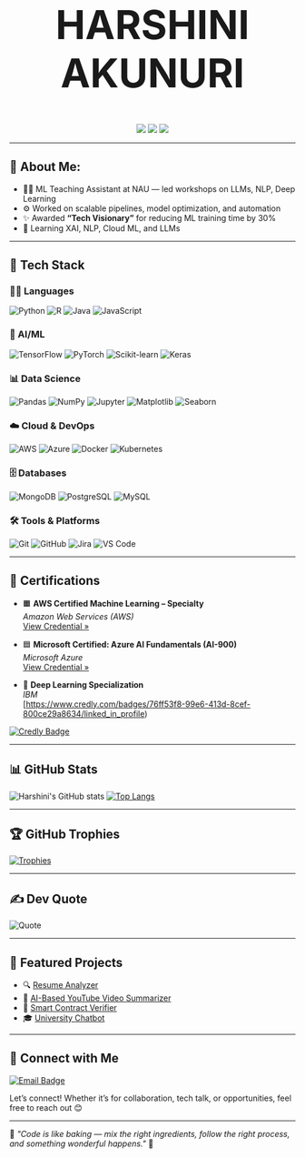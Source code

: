 <h1 align="center" style="font-size: 70px;"><strong>HARSHINI AKUNURI </strong></h1>
<p align="center">
  <img src="https://img.shields.io/badge/Data%20Scientist-FF1493?style=flat-square&labelColor=FF1493&color=white" />
  <img src="https://img.shields.io/badge/AI%2FML%20Engineer-FF1493?style=flat-square&labelColor=FF1493&color=white" />
  <img src="https://img.shields.io/badge/Full%20Stack%20Developer-FF8C00?style=flat-square&labelColor=FF1493&color=white" />
</p>

---

## 💫 About Me:

- 👩‍🏫 ML Teaching Assistant at NAU — led workshops on LLMs, NLP, Deep Learning
- ⚙️ Worked on scalable pipelines, model optimization, and automation
- ✨ Awarded **“Tech Visionary”** for reducing ML training time by 30%
- 🌱 Learning XAI, NLP, Cloud ML, and LLMs

---

## 🚀 Tech Stack

### 👨‍💻 Languages
![Python](https://img.shields.io/badge/Python-3776AB?style=for-the-badge&logo=python&logoColor=white)
![R](https://img.shields.io/badge/R-276DC3?style=for-the-badge&logo=r&logoColor=white)
![Java](https://img.shields.io/badge/Java-F89820?style=for-the-badge&logo=java&logoColor=white)
![JavaScript](https://img.shields.io/badge/JavaScript-323330?style=for-the-badge&logo=javascript&logoColor=F7DF1E)

### 🤖 AI/ML
![TensorFlow](https://img.shields.io/badge/TensorFlow-FF6F00?style=for-the-badge&logo=tensorflow&logoColor=white)
![PyTorch](https://img.shields.io/badge/PyTorch-EE4C2C?style=for-the-badge&logo=pytorch&logoColor=white)
![Scikit-learn](https://img.shields.io/badge/Scikit--Learn-F7931E?style=for-the-badge&logo=scikit-learn&logoColor=white)
![Keras](https://img.shields.io/badge/Keras-D00000?style=for-the-badge&logo=keras&logoColor=white)

### 📊 Data Science
![Pandas](https://img.shields.io/badge/Pandas-150458?style=for-the-badge&logo=pandas&logoColor=white)
![NumPy](https://img.shields.io/badge/NumPy-013243?style=for-the-badge&logo=numpy&logoColor=white)
![Jupyter](https://img.shields.io/badge/Jupyter-F37726?style=for-the-badge&logo=jupyter&logoColor=white)
![Matplotlib](https://img.shields.io/badge/Matplotlib-3776AB?style=for-the-badge&logo=matplotlib&logoColor=white)
![Seaborn](https://img.shields.io/badge/Seaborn-2B65EC?style=for-the-badge&logoColor=white)

### ☁️ Cloud & DevOps
![AWS](https://img.shields.io/badge/AWS-232F3E?style=for-the-badge&logo=amazon-aws&logoColor=white)
![Azure](https://img.shields.io/badge/Azure-0078D4?style=for-the-badge&logo=microsoft-azure&logoColor=white)
![Docker](https://img.shields.io/badge/Docker-2496ED?style=for-the-badge&logo=docker&logoColor=white)
![Kubernetes](https://img.shields.io/badge/Kubernetes-326CE5?style=for-the-badge&logo=kubernetes&logoColor=white)

### 🗄️ Databases
![MongoDB](https://img.shields.io/badge/MongoDB-47A248?style=for-the-badge&logo=mongodb&logoColor=white)
![PostgreSQL](https://img.shields.io/badge/PostgreSQL-4169E1?style=for-the-badge&logo=postgresql&logoColor=white)
![MySQL](https://img.shields.io/badge/MySQL-00758F?style=for-the-badge&logo=mysql&logoColor=white)

### 🛠️ Tools & Platforms
![Git](https://img.shields.io/badge/Git-F05032?style=for-the-badge&logo=git&logoColor=white)
![GitHub](https://img.shields.io/badge/GitHub-181717?style=for-the-badge&logo=github&logoColor=white)
![Jira](https://img.shields.io/badge/Jira-0052CC?style=for-the-badge&logo=jira&logoColor=white)
![VS Code](https://img.shields.io/badge/VS%20Code-007ACC?style=for-the-badge&logo=visual-studio-code&logoColor=white)

---

## 📜 Certifications

- 🟧 **AWS Certified Machine Learning – Specialty**  
  *Amazon Web Services (AWS)*  
  [View Credential »](https://www.credly.com/badges/38f5828b-e937-4488-b85e-ea7bed236ed1/linked_in_profile)

- 🟦 **Microsoft Certified: Azure AI Fundamentals (AI-900)**  
  *Microsoft Azure*  
  [View Credential »](https://www.linkedin.com/learning/certificates/5d6d611d89a19396fc9e96ce5cd11ec3b7d2ca2996231c641e10e0990d4f1822)
  
- 🧠 **Deep Learning Specialization**  
  *IBM*  
  [https://www.credly.com/badges/76ff53f8-99e6-413d-8cef-800ce29a8634/linked_in_profile)

[![Credly Badge](https://img.shields.io/badge/View%20All%20Badges-Credly-yellow?style=for-the-badge&logo=credly)](https://www.credly.com/users/harshini-akunuri.ce534512/badges)

--- 

## 📊 GitHub Stats

![Harshini's GitHub stats](https://github-readme-stats.vercel.app/api?username=ha723-web&show_icons=true&theme=tokyonight)
[![Top Langs](https://github-readme-stats.vercel.app/api/top-langs/?username=ha723-web&layout=compact&theme=tokyonight)](https://github.com/ha723-web)

---

## 🏆 GitHub Trophies
[![Trophies](https://github-profile-trophy.vercel.app/?username=ha723-web&theme=radical&margin-w=10&no-bg=true)](https://github.com/ryo-ma/github-profile-trophy)

---

## ✍️ Dev Quote
![Quote](https://quotes-github-readme.vercel.app/api?type=horizontal&theme=dark)

---

## 📌 Featured Projects

- 🔍 [Resume Analyzer](https://github.com/ha723-web/Resume-Analyzer)
- 🤖 [AI-Based YouTube Video Summarizer](https://github.com/ha723-web/AI-Based-Youtube-Video-Summarizer-)
- 🔐 [Smart Contract Verifier](https://github.com/ha723-web/Smart-Contract-Verifier-)
- 🎓 [University Chatbot](https://github.com/ha723-web/University-Course-Syllabus-Chatbot)

---

## 🔗 Connect with Me

<a href="mailto:harshiniakunuri59@gmail.com">
  <img src="https://img.shields.io/badge/Email-harshiniakunuri59@gmail.com-D14836?style=flat&logo=gmail&logoColor=white" alt="Email Badge"/>
</a>

Let’s connect! Whether it’s for collaboration, tech talk, or opportunities, feel free to reach out 😊

---

🌟 _"Code is like baking — mix the right ingredients, follow the right process, and something wonderful happens."_ 🍰

